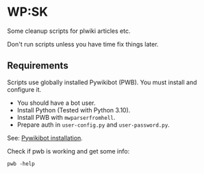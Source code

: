 # WP:SK

Some cleanup scripts for plwiki articles etc.

Don't run scripts unless you have time fix things later.

## Requirements

Scripts use globally installed Pywikibot (PWB). You must install and configure it. 

  - You should have a bot user.
  - Install Python (Tested with Python 3.10).
  - Install PWB with `mwparserfromhell`.
  - Prepare auth in `user-config.py` and `user-password.py`.
  
See: [Pywikibot installation](https://doc.wikimedia.org/pywikibot/stable/installation.html).

Check if pwb is working and get some info:
```
pwb -help
```
